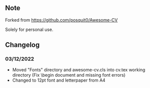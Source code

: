 ## Note
Forked from https://github.com/posquit0/Awesome-CV

Solely for personal use.

## Changelog
### 03/12/2022
* Moved "Fonts" directory and awesome-cv.cls into cv.tex working directory (Fix \begin document and missing font errors)
* Changed to 12pt font and letterpaper from A4
